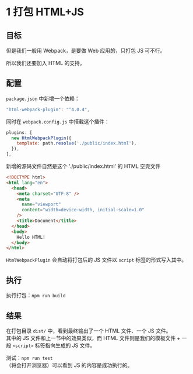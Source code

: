 # 1 打包 HTML+JS

## 目标

但是我们一般用 Webpack，是要做 Web 应用的，只打包 JS 可不行。

所以我们还要加入 HTML 的支持。

## 配置

`package.json` 中新增一个依赖：

```js
"html-webpack-plugin": "^4.0.4",
```

同时在 `webpack.config.js` 中搭载这个插件：

```js
plugins: [
  new HtmlWebpackPlugin({
    template: path.resolve('./public/index.html'),
  }),
],
```

新增的源码文件自然是这个 './public/index.html' 的 HTML 空壳文件

```html
<!DOCTYPE html>
<html lang="en">
  <head>
    <meta charset="UTF-8" />
    <meta
      name="viewport"
      content="width=device-width, initial-scale=1.0"
    />
    <title>Document</title>
  </head>
  <body>
    Hello HTML!
  </body>
</html>
```

`HtmlWebpackPlugin` 会自动将打包后的 JS 文件以 `script` 标签的形式写入其中。

## 执行

执行打包：`npm run build`

## 结果

在打包目录 `dist/` 中，看到最终输出了一个 HTML 文件、一个 JS 文件。  
其中的 JS 文件和上一节中的效果类似，而 HTML 文件则是我们的模板文件 + 一段 `<script>` 标签指向生成的 JS 文件。

测试：`npm run test`  
（将会打开浏览器）可以看到 JS 的内容是成功执行的。
